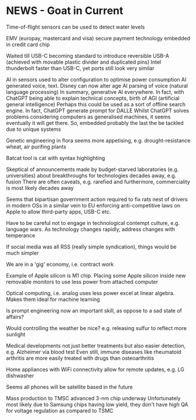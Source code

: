 <!-- SPDX-License-Identifier: zlib-acknowledgement -->
# NEWS - Goat in Current

Time-of-flight sensors can be used to detect water levels 

EMV (europay, mastercard and visa) secure payment technology embedded in credit card chip

Waited till USB-C becoming standard to introduce reversible USB-A (achieved with movable plastic divider and duplicated pins)
Intel thunderbolt faster than USB-C, yet ports still look very similar

AI in sensors used to alter configuration to optimise power consumption
AI generated voice, text. Disney can now alter age
AI parsing of voice (natural language processing)
In summary, generative AI everywhere. 
In fact, with ChatGPT being able to explain technical concepts, birth of AGI (artificial general intelligence)
Perhaps this could be used as a sort of offline search engine. In fact, ChatGPT generate prompt for DALLE
Whilst ChatGPT solves problems considering computers as generalised machines, it seems eventually it will get there.
So, embedded probably the last the be tackled due to unique systems

Genetic engineering in flora seems more appetising, e.g. drought-resistance wheat, air purifing plants

Batcat tool is cat with syntax highlighting

Skeptical of announcements made by budget-starved laboratories (e.g. universities) about breakthroughs for technologies decades away, e.g. fusion 
There are often caveats, e.g. rarefied and furthermore, commerciality is most likely decades away

Seems that bipartisan government action required to fix rats nest of drivers in modern OSs in a similar vein to EU enforcing anti-competitive laws on Apple to allow third-party apps, USB-C etc.

Have to be careful not to engage in technological contempt culture, e.g. language wars.
As technology changes rapidly, address changes with temperance

If social media was all RSS (really simple syndication), things would be much simpler

We are in a 'gig' economy, i.e. contract work

Example of Apple silicon is M1 chip. 
Placing some Apple silicon inside new removable monitors to use less power from attached computer

Optical computing, i.e. analog uses less power excel at linear algebra. 
Makes them ideal for machine learning

Is prompt engineering now an important skill, as oppose to a sad state of affairs?

Would controlling the weather be nice? e.g. releasing sulfur to reflect more sunlight

Medical developments not just better treatments but also easier detection, e.g. Alzheimer via blood test
Even still, immune diseases like rheumatoid arthritis are more easily treated with drugs than osteoarthritis

Home appliances with WiFi connectivity allow for remote updates, e.g. LG dishwasher

Seems all phones will be satellite based in the future

Mass production to TMSC advanced 3-nm chip underway
Unfortunately most likely due to Samsung chips having low yield, 
they don't have high QA for voltage regulation as compared to TSMC
